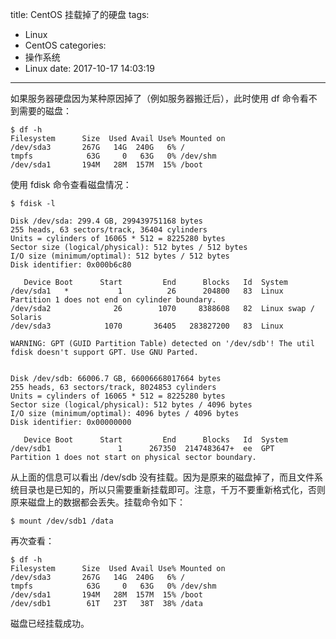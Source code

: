 title: CentOS 挂载掉了的硬盘
tags:
  - Linux
  - CentOS
categories:
  - 操作系统
  - Linux
date: 2017-10-17 14:03:19
---


如果服务器硬盘因为某种原因掉了（例如服务器搬迁后），此时使用 df 命令看不到需要的磁盘：

    $ df -h
    Filesystem      Size  Used Avail Use% Mounted on
    /dev/sda3       267G   14G  240G   6% /
    tmpfs            63G     0   63G   0% /dev/shm
    /dev/sda1       194M   28M  157M  15% /boot

<!-- more -->

使用 fdisk 命令查看磁盘情况：

    $ fdisk -l
    
    Disk /dev/sda: 299.4 GB, 299439751168 bytes
    255 heads, 63 sectors/track, 36404 cylinders
    Units = cylinders of 16065 * 512 = 8225280 bytes
    Sector size (logical/physical): 512 bytes / 512 bytes
    I/O size (minimum/optimal): 512 bytes / 512 bytes
    Disk identifier: 0x000b6c80
    
       Device Boot      Start         End      Blocks   Id  System
    /dev/sda1   *           1          26      204800   83  Linux
    Partition 1 does not end on cylinder boundary.
    /dev/sda2              26        1070     8388608   82  Linux swap / Solaris
    /dev/sda3            1070       36405   283827200   83  Linux
    
    WARNING: GPT (GUID Partition Table) detected on '/dev/sdb'! The util fdisk doesn't support GPT. Use GNU Parted.
    
    
    Disk /dev/sdb: 66006.7 GB, 66006668017664 bytes
    255 heads, 63 sectors/track, 8024853 cylinders
    Units = cylinders of 16065 * 512 = 8225280 bytes
    Sector size (logical/physical): 512 bytes / 4096 bytes
    I/O size (minimum/optimal): 4096 bytes / 4096 bytes
    Disk identifier: 0x00000000
    
       Device Boot      Start         End      Blocks   Id  System
    /dev/sdb1               1      267350  2147483647+  ee  GPT
    Partition 1 does not start on physical sector boundary.

从上面的信息可以看出 /dev/sdb 没有挂载。因为是原来的磁盘掉了，而且文件系统目录也是已知的，所以只需要重新挂载即可。注意，千万不要重新格式化，否则原来磁盘上的数据都会丢失。挂载命令如下：

    $ mount /dev/sdb1 /data
    
再次查看：

    $ df -h
    Filesystem      Size  Used Avail Use% Mounted on
    /dev/sda3       267G   14G  240G   6% /
    tmpfs            63G     0   63G   0% /dev/shm
    /dev/sda1       194M   28M  157M  15% /boot
    /dev/sdb1        61T   23T   38T  38% /data

磁盘已经挂载成功。
